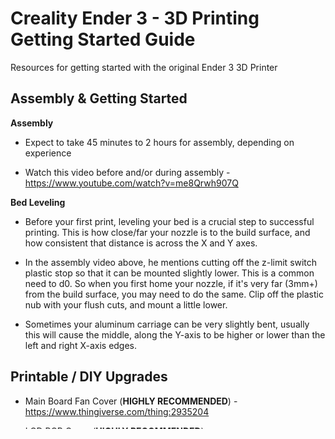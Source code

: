 # Creality Ender 3 - 3D Printing Getting Started Guide

Resources for getting started with the original Ender 3 3D Printer

## Assembly & Getting Started

**Assembly**

- Expect to take 45 minutes to 2 hours for assembly, depending on experience

- Watch this video before and/or during assembly - https://www.youtube.com/watch?v=me8Qrwh907Q

**Bed Leveling**

- Before your first print, leveling your bed is a crucial step to successful printing. This is how close/far your nozzle is to the build surface, and how consistent that distance is across the X and Y axes.

- In the assembly video above, he mentions cutting off the z-limit switch plastic stop so that it can be mounted slightly lower. This is a common need to d0. So when you first home your nozzle, if it's very far (3mm+) from the build surface, you may need to do the same. Clip off the plastic nub with your flush cuts, and mount a little lower.

- Sometimes your aluminum carriage can be very slightly bent, usually this will cause the middle, along the Y-axis to be higher or lower than the left and right X-axis edges.

## Printable / DIY Upgrades

- Main Board Fan Cover (**HIGHLY RECOMMENDED**) - https://www.thingiverse.com/thing:2935204

- LCD PCB Cover (**HIGHLY RECOMMENDED**) - https://www.thingiverse.com/thing:2858209

- Ender 3 Cable Chain - a chained cable is a safe cable! - https://www.thingiverse.com/thing:2920060

- Display Ribbon Cable Clips, print 2 - https://www.thingiverse.com/thing:2880021

- Extruder Knob - https://www.thingiverse.com/thing:3176144

- Sharpen the spatula that comes with the kit on a belt sander, also round-over the sharp corner edges, they tend to easily gouge your bed otherwise. **CAUTION!** NEVER USE THE SPATULA IN A DIRECTION TOWARD YOUR ARM OR HAND!

## Buyable Upgrades

- New motherboard - https://www.amazon.com/Creality-Original-Motherboard-TMC2208-Stepper/dp/B07TCFQ816 - will help greatly in quieting your machine down and comes with a boot-loader and thermal-runaway preinstalled.

- Capricorn PTFE Tubing - improves quality, longer life than stock PTFE, can withstand high temps for high-temp filaments. (**HIGHLY RECOMMENDED**) - https://www.amazon.com/gp/product/B079P92HN9/

- Creality Ender 3 Tempered Glass Bed Build Surface - https://www.amazon.com/Creality-Upgraded-Platform-Tempered-235x235x4mm/dp/B07QYFYX8D - I really dislike the stock surface and much prefer this. Though also magnetic/flexible surfaces are available and might be what you want too.

## 3D Printing Tools and Accessories

## Software

**Slicer**

- Install the latest version of Ultimaker Cura (currently 4.1) - https://ultimaker.com/software/ultimaker-cura

- Then follow the instructions to install Creawsome Mod for Cura - https://github.com/trouch/CreawsomeMod - the default Ender 3 settings are a really great starting point to get up and running quickly!
  - General instalation instructions:
    - Run Cura at least once before installing the mod.
    - Download the Creawsome mod from the link in the readme.md (not the github zip)
    - Replace your Cura "resources" folder with the Creawsome resources folder.
    - Run Cura (you should see a splash screen with Creawsome in the name)
    - Set up your Printer using the Creawsome presets.

**Design**

- Tinkercad is a great starting point, free and easy! - https://www.tinkercad.com

- Sketchup 3D

- Fusion 360

## Filament

**PLA**

- Prusament is top-notch

- Hatchbox

- 3D Solutech

- Zyltech

- eSun

- Any 1kg spool under \$15 is a good deal, but be aware that some brands make terrible filament; research accordingly!

---

## General Tips & Tricks

- You can print via a USB cable tethered to your computer, but I don't recommend it, because CPU strain on the computer can cause the machine to slow down or pause intermittently. Instead opt to use the micro SD card.

---

## Common Problems & Troubleshooting

---

# Resources
